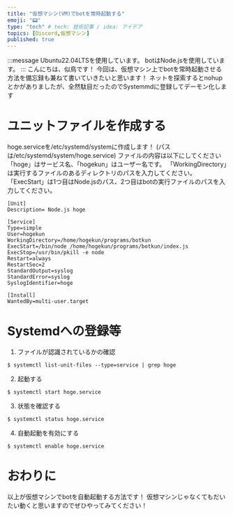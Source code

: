 ```yaml
---
title: "仮想マシン(VM)でbotを常時起動する"
emoji: "📟"
type: "tech" # tech: 技術記事 / idea: アイデア
topics: [Discord,仮想マシン]
published: true
---
```


:::message
Ubuntu22.04LTSを使用しています。
botはNode.jsを使用しています。
:::
こんにちは、似鳥です！
今回は、仮想マシン上でbotを常時起動させる方法を備忘録も兼ねて書いていきたいと思います！
ネットを探索するとnohupとかがありましたが、全然駄目だったのでSystemmdに登録してデーモン化します
# ユニットファイルを作成する
hoge.serviceを/etc/systemd/systemに作成します！
(パスは/etc/systemd/system/hoge.service)
ファイルの内容は以下にしてください
「hoge」はサービス名、「hogekun」はユーザー名です。
「WorkingDirectory」は実行するファイルのあるディレクトリのパスを入力してください。
「ExecStart」は1つ目はNode.jsのパス、2つ目はbotの実行ファイルのパスを入力してください。
```a:hoge.service
[Unit]
Description= Node.js hoge

[Service]
Type=simple
User=hogekun
WorkingDirectory=/home/hogekun/programs/botkun
ExecStart=/bin/node /home/hogekun/programs/botkun/index.js
ExecStop=/usr/bin/pkill -e node
Restart=always
RestartSec=2
StandardOutput=syslog
StandardError=syslog
SyslogIdentifier=hoge

[Install]
WantedBy=multi-user.target
```

# Systemdへの登録等
1. ファイルが認識されているかの確認
```linux
$ systemctl list-unit-files --type=service | grep hoge
```
2. 起動する
```linux
$ systemctl start hoge.service
```
3. 状態を確認する
```linux
$ systemctl status hoge.service
```
4. 自動起動を有効にする
```linux
$ systemctl enable hoge.service
```

# おわりに
以上が仮想マシンでbotを自動起動する方法です！
仮想マシンじゃなくてもだいたい動くと思いますのでぜひやってみてください！